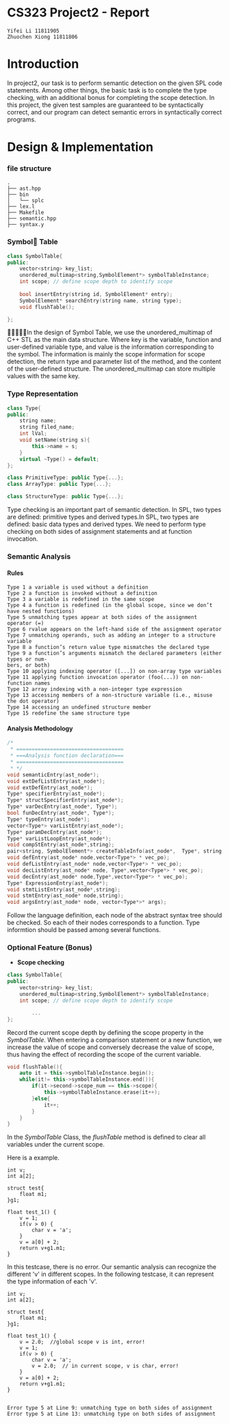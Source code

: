 # CS323 Project2 - Report

```
Yifei Li 11811905
Zhuochen Xiong 11811806
```

# Introduction

In project2, our task is to perform semantic detection on the given SPL code statements. Among other things, the basic task is to complete the type checking, with an additional bonus for completing the scope detection. In this project, the given test samples are guaranteed to be syntactically correct, and our program can detect semantic errors in syntactically correct programs.



# Design & Implementation

### file structure

```
.
├── ast.hpp
├── bin
│   └── splc
├── lex.l
├── Makefile
├── semantic.hpp
├── syntax.y
```

### Symbol Table

```cpp
class SymbolTable{
public:
    vector<string> key_list;
    unordered_multimap<string,SymbolElement*> symbolTableInstance;
    int scope; // define scope depth to identify scope
				
  	bool insertEntry(string id, SymbolElement* entry);
    SymbolElement* searchEntry(string name, string type);
    void flushTable();

};
```

In the design of Symbol Table, we use the unordered_multimap of C++ STL as the main data structure. Where key is the variable, function and user-defined variable type, and value is the information corresponding to the symbol. The information is mainly the scope information for scope detection, the return type and parameter list of the method, and the content of the user-defined structure. The unordered_multimap can store multiple values with the same key.

### Type Representation

```cpp
class Type{
public:
    string name;
    string filed_name;
    int lVal;
    void setName(string s){
        this->name = s;
    }
    virtual ~Type() = default;
};

class PrimitiveType: public Type{...};
class ArrayType: public Type{...};

class StructureType: public Type{...};

```

Type checking is an important part of semantic detection. In SPL, two types are defined: primitive  types and derived types.In SPL, two types are defined: basic data types and derived types.  We need to perform type checking on both sides of assignment statements and at function invocation.

### Semantic Analysis

#### Rules

```
Type 1 a variable is used without a definition
Type 2 a function is invoked without a definition
Type 3 a variable is redefined in the same scope
Type 4 a function is redefined (in the global scope, since we don’t have nested functions)
Type 5 unmatching types appear at both sides of the assignment operator (=)
Type 6 rvalue appears on the left-hand side of the assignment operator
Type 7 unmatching operands, such as adding an integer to a structure variable
Type 8 a function’s return value type mismatches the declared type
Type 9 a function’s arguments mismatch the declared parameters (either types or num-
bers, or both)
Type 10 applying indexing operator ([...]) on non-array type variables
Type 11 applying function invocation operator (foo(...)) on non-function names
Type 12 array indexing with a non-integer type expression
Type 13 accessing members of a non-structure variable (i.e., misuse the dot operator)
Type 14 accessing an undefined structure member
Type 15 redefine the same structure type
```



#### Analysis Methodology

```cpp
/*
 * ===================================
 * ===Analysis function declaration===
 * ===================================
 * */
void semanticEntry(ast_node*);
void extDefListEntry(ast_node*);
void extDefEntry(ast_node*);
Type* specifierEntry(ast_node*);
Type* structSpecifierEntry(ast_node*);
Type* varDecEntry(ast_node*, Type*);
bool funDecEntry(ast_node*, Type*);
Type* typeEntry(ast_node*);
vector<Type*> varListEntry(ast_node*);
Type* paramDecEntry(ast_node*);
Type* varListLoopEntry(ast_node*);
void compStEntry(ast_node*,string);
pair<string, SymbolElement*> createTableInfo(ast_node*,  Type*, string, vector<Type*>*);
void defEntry(ast_node* node,vector<Type*> * vec_po);
void defListEntry(ast_node* node,vector<Type*> * vec_po);
void decListEntry(ast_node* node, Type*,vector<Type*> * vec_po);
void decEntry(ast_node* node,Type*,vector<Type*> * vec_po);
Type* ExpressionEntry(ast_node*);
void stmtListEntry(ast_node*,string);
void stmtEntry(ast_node* node,string);
void argsEntry(ast_node* node, vector<Type*>* args);
```

Follow the language definition, each node of the abstract syntax tree should be checked. So each of their nodes corresponds to a function. Type informtion should be passed among several functions.

### Optional Feature (Bonus)

* **Scope checking**

```cpp
class SymbolTable{
public:
    vector<string> key_list;
    unordered_multimap<string,SymbolElement*> symbolTableInstance;
    int scope; // define scope depth to identify scope

		...
};
```

Record the current scope depth by defining the scope property in the *SymbolTable*.  When entering a comparison statement or a new function, we increase the value of scope and conversely decrease the value of scope, thus having the effect of recording the scope of the current variable.

```cpp
void flushTable(){
    auto it = this->symbolTableInstance.begin();
    while(it!= this->symbolTableInstance.end()){
        if(it->second->scope_num == this->scope){
            this->symbolTableInstance.erase(it++);
        }else{
            it++;
        }
    }
}
```

In the *SymbolTable* Class, the *flushTable* method is defined to clear all variables under the current scope.

Here is a example.

```
int v;
int a[2];

struct test{
    float m1;
}g1;

float test_1() {
    v = 1;
    if(v > 0) {
        char v = 'a';
    }
    v = a[0] + 2;
    return v+g1.m1;
}
```

In this testcase, there is no error. Our semantic analysis can recognize the different 'v' in different scopes. In the following testcase, it can represent the type information of each 'v'.

```
int v;
int a[2];

struct test{
    float m1;
}g1;

float test_1() {
    v = 2.0;  //global scope v is int, error!
    v = 1;
    if(v > 0) {
        char v = 'a';
        v = 2.0;  // in current scope, v is char, error!
    }
    v = a[0] + 2;
    return v+g1.m1;
}


Error type 5 at Line 9: unmatching type on both sides of assignment
Error type 5 at Line 13: unmatching type on both sides of assignment
```


